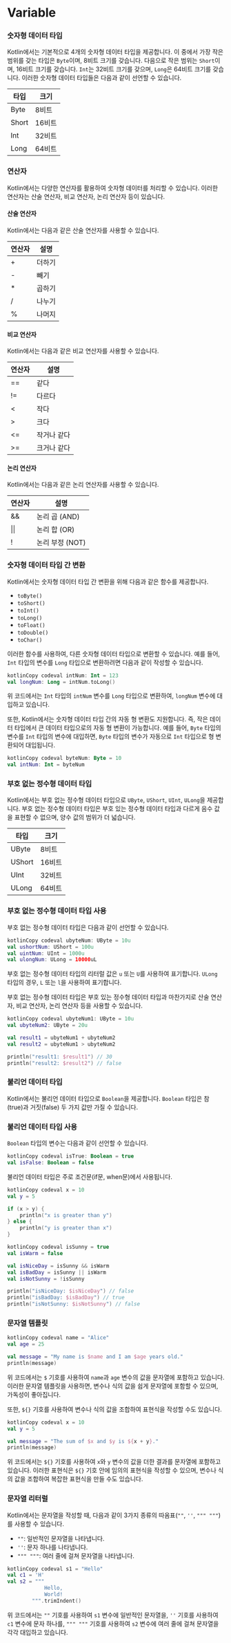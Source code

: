 # Variable

### 숫자형 데이터 타입

Kotlin에서는 기본적으로 4개의 숫자형 데이터 타입을 제공합니다. 이 중에서 가장 작은 범위를 갖는 타입은 `Byte`이며, 8비트 크기를 갖습니다. 다음으로 작은 범위는 `Short`이며, 16비트 크기를 갖습니다. `Int`는 32비트 크기를 갖으며, `Long`은 64비트 크기를 갖습니다. 이러한 숫자형 데이터 타입들은 다음과 같이 선언할 수 있습니다.

| 타입    | 크기   |
| ----- | ---- |
| Byte  | 8비트  |
| Short | 16비트 |
| Int   | 32비트 |
| Long  | 64비트 |

### 연산자

Kotlin에서는 다양한 연산자를 활용하여 숫자형 데이터를 처리할 수 있습니다. 이러한 연산자는 산술 연산자, 비교 연산자, 논리 연산자 등이 있습니다.

#### 산술 연산자

Kotlin에서는 다음과 같은 산술 연산자를 사용할 수 있습니다.

| 연산자 | 설명  |
| --- | --- |
| +   | 더하기 |
| -   | 빼기  |
| \*  | 곱하기 |
| /   | 나누기 |
| %   | 나머지 |

#### 비교 연산자

Kotlin에서는 다음과 같은 비교 연산자를 사용할 수 있습니다.

| 연산자 | 설명     |
| --- | ------ |
| ==  | 같다     |
| !=  | 다르다    |
| <   | 작다     |
| >   | 크다     |
| <=  | 작거나 같다 |
| >=  | 크거나 같다 |

#### 논리 연산자

Kotlin에서는 다음과 같은 논리 연산자를 사용할 수 있습니다.

| 연산자  | 설명          |
| ---- | ----------- |
| &&   | 논리 곱 (AND)  |
| \|\| | 논리 합 (OR)   |
| !    | 논리 부정 (NOT) |

### 숫자형 데이터 타입 간 변환

Kotlin에서는 숫자형 데이터 타입 간 변환을 위해 다음과 같은 함수를 제공합니다.

* `toByte()`
* `toShort()`
* `toInt()`
* `toLong()`
* `toFloat()`
* `toDouble()`
* `toChar()`

이러한 함수를 사용하여, 다른 숫자형 데이터 타입으로 변환할 수 있습니다. 예를 들어, `Int` 타입의 변수를 `Long` 타입으로 변환하려면 다음과 같이 작성할 수 있습니다.

```kotlin
kotlinCopy codeval intNum: Int = 123
val longNum: Long = intNum.toLong()
```

위 코드에서는 `Int` 타입의 `intNum` 변수를 `Long` 타입으로 변환하여, `longNum` 변수에 대입하고 있습니다.

또한, Kotlin에서는 숫자형 데이터 타입 간의 자동 형 변환도 지원합니다. 즉, 작은 데이터 타입에서 큰 데이터 타입으로의 자동 형 변환이 가능합니다. 예를 들어, `Byte` 타입의 변수를 `Int` 타입의 변수에 대입하면, `Byte` 타입의 변수가 자동으로 `Int` 타입으로 형 변환되어 대입됩니다.

```kotlin
kotlinCopy codeval byteNum: Byte = 10
val intNum: Int = byteNum
```

### 부호 없는 정수형 데이터 타입

Kotlin에서는 부호 없는 정수형 데이터 타입으로 `UByte`, `UShort`, `UInt`, `ULong`을 제공합니다. 부호 없는 정수형 데이터 타입은 부호 있는 정수형 데이터 타입과 다르게 음수 값을 표현할 수 없으며, 양수 값의 범위가 더 넓습니다.

| 타입     | 크기   |
| ------ | ---- |
| UByte  | 8비트  |
| UShort | 16비트 |
| UInt   | 32비트 |
| ULong  | 64비트 |

### 부호 없는 정수형 데이터 타입 사용

부호 없는 정수형 데이터 타입은 다음과 같이 선언할 수 있습니다.

```kotlin
kotlinCopy codeval ubyteNum: UByte = 10u
val ushortNum: UShort = 100u
val uintNum: UInt = 1000u
val ulongNum: ULong = 10000uL
```

부호 없는 정수형 데이터 타입의 리터럴 값은 `u` 또는 `U`를 사용하여 표기합니다. `ULong` 타입의 경우, `L` 또는 `l`을 사용하여 표기합니다.

부호 없는 정수형 데이터 타입은 부호 있는 정수형 데이터 타입과 마찬가지로 산술 연산자, 비교 연산자, 논리 연산자 등을 사용할 수 있습니다.

```kotlin
kotlinCopy codeval ubyteNum1: UByte = 10u
val ubyteNum2: UByte = 20u

val result1 = ubyteNum1 + ubyteNum2
val result2 = ubyteNum1 > ubyteNum2

println("result1: $result1") // 30
println("result2: $result2") // false
```

### 불리언 데이터 타입

Kotlin에서는 불리언 데이터 타입으로 `Boolean`을 제공합니다. `Boolean` 타입은 참(true)과 거짓(false) 두 가지 값만 가질 수 있습니다.

### 불리언 데이터 타입 사용

`Boolean` 타입의 변수는 다음과 같이 선언할 수 있습니다.

```kotlin
kotlinCopy codeval isTrue: Boolean = true
val isFalse: Boolean = false
```

불리언 데이터 타입은 주로 조건문(if문, when문)에서 사용됩니다.

```kotlin
kotlinCopy codeval x = 10
val y = 5

if (x > y) {
    println("x is greater than y")
} else {
    println("y is greater than x")
}
```

```kotlin
kotlinCopy codeval isSunny = true
val isWarm = false

val isNiceDay = isSunny && isWarm
val isBadDay = isSunny || isWarm
val isNotSunny = !isSunny

println("isNiceDay: $isNiceDay") // false
println("isBadDay: $isBadDay") // true
println("isNotSunny: $isNotSunny") // false
```

### 문자열 템플릿

```kotlin
kotlinCopy codeval name = "Alice"
val age = 25

val message = "My name is $name and I am $age years old."
println(message)
```

위 코드에서는 `$` 기호를 사용하여 `name`과 `age` 변수의 값을 문자열에 포함하고 있습니다. 이러한 문자열 템플릿을 사용하면, 변수나 식의 값을 쉽게 문자열에 포함할 수 있으며, 가독성이 좋아집니다.

또한, `${}` 기호를 사용하여 변수나 식의 값을 조합하여 표현식을 작성할 수도 있습니다.

```kotlin
kotlinCopy codeval x = 10
val y = 5

val message = "The sum of $x and $y is ${x + y}."
println(message)
```

위 코드에서는 `${}` 기호를 사용하여 `x`와 `y` 변수의 값을 더한 결과를 문자열에 포함하고 있습니다. 이러한 표현식은 `${}` 기호 안에 임의의 표현식을 작성할 수 있으며, 변수나 식의 값을 조합하여 복잡한 표현식을 만들 수도 있습니다.

### 문자열 리터럴

Kotlin에서는 문자열을 작성할 때, 다음과 같이 3가지 종류의 따옴표(`""`, `''`, `""" """`)를 사용할 수 있습니다.

* `""`: 일반적인 문자열을 나타냅니다.
* `''`: 문자 하나를 나타냅니다.
* `""" """`: 여러 줄에 걸쳐 문자열을 나타냅니다.

```kotlin
kotlinCopy codeval s1 = "Hello"
val c1 = 'H'
val s2 = """
            Hello,
            World!
        """.trimIndent()
```

위 코드에서는 `""` 기호를 사용하여 `s1` 변수에 일반적인 문자열을, `''` 기호를 사용하여 `c1` 변수에 문자 하나를, `""" """` 기호를 사용하여 `s2` 변수에 여러 줄에 걸쳐 문자열을 각각 대입하고 있습니다.
